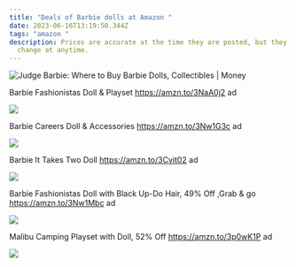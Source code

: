 ```yaml
---
title: "Deals of Barbie dolls at Amazon "
date: 2023-06-16T13:19:50.344Z
tags: "amazon "
description: Prices are accurate at the time they are posted, but they may
  change at anytime.
---
```

<!--StartFragment-->

![Judge Barbie: Where to Buy Barbie Dolls, Collectibles | Money](https://img.money.com/2019/10/judge-barbie-459019345.jpg?quality=60&w=800)

Barbie Fashionistas Doll & Playset https://amzn.to/3NaA0j2 ad

![](https://m.media-amazon.com/images/I/71e6VbHo56L._AC_SL1500_.jpg)

Barbie Careers Doll & Accessories https://amzn.to/3Nw1G3c ad

![](https://m.media-amazon.com/images/I/61YRPV5d4tL._AC_SL1500_.jpg)

Barbie It Takes Two Doll https://amzn.to/3Cvit02 ad

![](https://m.media-amazon.com/images/I/614b0VhZCrL._AC_SL1500_.jpg)

Barbie Fashionistas Doll with Black Up-Do Hair, 49% Off ,Grab & go https://amzn.to/3Nw1Mbc ad

![](https://m.media-amazon.com/images/I/71MpTLGJKBL._AC_SL1500_.jpg)

Malibu Camping Playset with Doll, 52% Off https://amzn.to/3p0wK1P ad

![](https://m.media-amazon.com/images/I/71dGJ194idL._AC_SL1500_.jpg)

<!--EndFragment-->